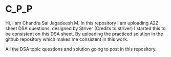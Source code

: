 # C_P_P
Hi, I am Chandra Sai Jagadeesh M.
In this repository I am uploading A2Z sheet DSA questions. designed by Striver (Credits to striver)
I started this to be consistent on this DSA sheet. By uploading the practiced solution in the github repository which makes me consistent in this work.

All the DSA topic questions and solution going to post in this repository.
